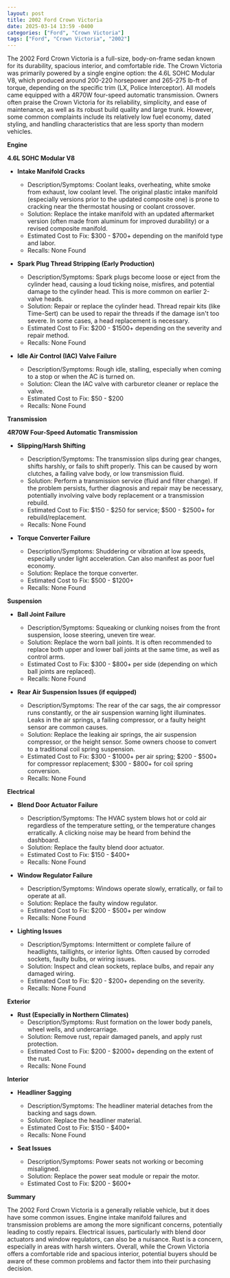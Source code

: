 ```yaml
---
layout: post
title: 2002 Ford Crown Victoria
date: 2025-03-14 13:59 -0400
categories: ["Ford", "Crown Victoria"]
tags: ["Ford", "Crown Victoria", "2002"]
---
```

The 2002 Ford Crown Victoria is a full-size, body-on-frame sedan known for its durability, spacious interior, and comfortable ride. The Crown Victoria was primarily powered by a single engine option: the 4.6L SOHC Modular V8, which produced around 200-220 horsepower and 265-275 lb-ft of torque, depending on the specific trim (LX, Police Interceptor). All models came equipped with a 4R70W four-speed automatic transmission. Owners often praise the Crown Victoria for its reliability, simplicity, and ease of maintenance, as well as its robust build quality and large trunk. However, some common complaints include its relatively low fuel economy, dated styling, and handling characteristics that are less sporty than modern vehicles.

**Engine**

**4.6L SOHC Modular V8**

*   **Intake Manifold Cracks**
    *   Description/Symptoms: Coolant leaks, overheating, white smoke from exhaust, low coolant level. The original plastic intake manifold (especially versions prior to the updated composite one) is prone to cracking near the thermostat housing or coolant crossover.
    *   Solution: Replace the intake manifold with an updated aftermarket version (often made from aluminum for improved durability) or a revised composite manifold.
    *   Estimated Cost to Fix: $300 - $700+ depending on the manifold type and labor.
    *   Recalls: None Found

*   **Spark Plug Thread Stripping (Early Production)**
    *   Description/Symptoms: Spark plugs become loose or eject from the cylinder head, causing a loud ticking noise, misfires, and potential damage to the cylinder head. This is more common on earlier 2-valve heads.
    *   Solution: Repair or replace the cylinder head. Thread repair kits (like Time-Sert) can be used to repair the threads if the damage isn't too severe. In some cases, a head replacement is necessary.
    *   Estimated Cost to Fix: $200 - $1500+ depending on the severity and repair method.
    *   Recalls: None Found

*   **Idle Air Control (IAC) Valve Failure**
    *   Description/Symptoms: Rough idle, stalling, especially when coming to a stop or when the AC is turned on.
    *   Solution: Clean the IAC valve with carburetor cleaner or replace the valve.
    *   Estimated Cost to Fix: $50 - $200
    *   Recalls: None Found

**Transmission**

**4R70W Four-Speed Automatic Transmission**

*   **Slipping/Harsh Shifting**
    *   Description/Symptoms: The transmission slips during gear changes, shifts harshly, or fails to shift properly. This can be caused by worn clutches, a failing valve body, or low transmission fluid.
    *   Solution: Perform a transmission service (fluid and filter change). If the problem persists, further diagnosis and repair may be necessary, potentially involving valve body replacement or a transmission rebuild.
    *   Estimated Cost to Fix: $150 - $250 for service; $500 - $2500+ for rebuild/replacement.
    *   Recalls: None Found

*   **Torque Converter Failure**
    *   Description/Symptoms: Shuddering or vibration at low speeds, especially under light acceleration. Can also manifest as poor fuel economy.
    *   Solution: Replace the torque converter.
    *   Estimated Cost to Fix: $500 - $1200+
    *   Recalls: None Found

**Suspension**

*   **Ball Joint Failure**
    *   Description/Symptoms: Squeaking or clunking noises from the front suspension, loose steering, uneven tire wear.
    *   Solution: Replace the worn ball joints. It is often recommended to replace both upper and lower ball joints at the same time, as well as control arms.
    *   Estimated Cost to Fix: $300 - $800+ per side (depending on which ball joints are replaced).
    *   Recalls: None Found

*   **Rear Air Suspension Issues (if equipped)**
    *   Description/Symptoms: The rear of the car sags, the air compressor runs constantly, or the air suspension warning light illuminates. Leaks in the air springs, a failing compressor, or a faulty height sensor are common causes.
    *   Solution: Replace the leaking air springs, the air suspension compressor, or the height sensor. Some owners choose to convert to a traditional coil spring suspension.
    *   Estimated Cost to Fix: $300 - $1000+ per air spring; $200 - $500+ for compressor replacement; $300 - $800+ for coil spring conversion.
    *   Recalls: None Found

**Electrical**

*   **Blend Door Actuator Failure**
    *   Description/Symptoms: The HVAC system blows hot or cold air regardless of the temperature setting, or the temperature changes erratically. A clicking noise may be heard from behind the dashboard.
    *   Solution: Replace the faulty blend door actuator.
    *   Estimated Cost to Fix: $150 - $400+
    *   Recalls: None Found

*   **Window Regulator Failure**
    *   Description/Symptoms: Windows operate slowly, erratically, or fail to operate at all.
    *   Solution: Replace the faulty window regulator.
    *   Estimated Cost to Fix: $200 - $500+ per window
    *   Recalls: None Found

*   **Lighting Issues**
    *   Description/Symptoms: Intermittent or complete failure of headlights, taillights, or interior lights. Often caused by corroded sockets, faulty bulbs, or wiring issues.
    *   Solution: Inspect and clean sockets, replace bulbs, and repair any damaged wiring.
    *   Estimated Cost to Fix: $20 - $200+ depending on the severity.
    *   Recalls: None Found

**Exterior**

*   **Rust (Especially in Northern Climates)**
    *   Description/Symptoms: Rust formation on the lower body panels, wheel wells, and undercarriage.
    *   Solution: Remove rust, repair damaged panels, and apply rust protection.
    *   Estimated Cost to Fix: $200 - $2000+ depending on the extent of the rust.
    *   Recalls: None Found

**Interior**

*   **Headliner Sagging**
    *   Description/Symptoms: The headliner material detaches from the backing and sags down.
    *   Solution: Replace the headliner material.
    *   Estimated Cost to Fix: $150 - $400+
    *   Recalls: None Found

*   **Seat Issues**
    *   Description/Symptoms: Power seats not working or becoming misaligned.
    *   Solution: Replace the power seat module or repair the motor.
    *   Estimated Cost to Fix: $200 - $600+

**Summary**

The 2002 Ford Crown Victoria is a generally reliable vehicle, but it does have some common issues. Engine intake manifold failures and transmission problems are among the more significant concerns, potentially leading to costly repairs. Electrical issues, particularly with blend door actuators and window regulators, can also be a nuisance. Rust is a concern, especially in areas with harsh winters. Overall, while the Crown Victoria offers a comfortable ride and spacious interior, potential buyers should be aware of these common problems and factor them into their purchasing decision.

